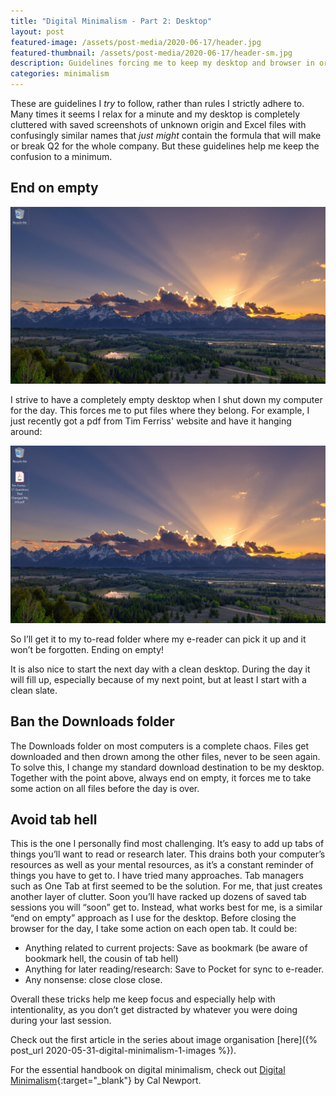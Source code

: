 ```yaml
---
title: "Digital Minimalism - Part 2: Desktop"
layout: post
featured-image: /assets/post-media/2020-06-17/header.jpg
featured-thumbnail: /assets/post-media/2020-06-17/header-sm.jpg
description: Guidelines forcing me to keep my desktop and browser in order.
categories: minimalism
---
```


These are guidelines I <em>try</em> to follow, rather than rules I strictly adhere to. Many times it seems I relax for a minute and my desktop is completely cluttered with saved screenshots of unknown origin and Excel files with confusingly similar names that <em>just might</em> contain the formula that will make or break Q2 for the whole company. But these guidelines help me keep the confusion to a minimum.

## End on empty

![empty desktop](/assets/post-media/2020-06-17/empty-desktop.png "empty desktop")

I strive to have a completely empty desktop when I shut down my computer for the day. This forces me to put files where they belong. For example, I just recently got a pdf from Tim Ferriss' website and have it hanging around:

![not empty desktop](/assets/post-media/2020-06-17/not-empty-desktop.png "not empty desktop")

So I’ll get it to my to-read folder where my e-reader can pick it up and it won’t be forgotten. Ending on empty!

It is also nice to start the next day with a clean desktop. During the day it will fill up, especially because of my next point, but at least I start with a clean slate.

## Ban the Downloads folder

The Downloads folder on most computers is a complete chaos. Files get downloaded and then drown among the other files, never to be seen again. To solve this, I change my standard download destination to be my desktop. Together with the point above, always end on empty, it forces me to take some action on all files before the day is over.

## Avoid tab hell

This is the one I personally find most challenging. It’s easy to add up tabs of things you’ll want to read or research later. This drains both your computer’s resources as well as your mental resources, as it’s a constant reminder of things you have to get to. I have tried many approaches. Tab managers such as One Tab at first seemed to be the solution. For me, that just creates another layer of clutter. Soon you’ll have racked up dozens of saved tab sessions you will “soon” get to. Instead, what works best for me, is a similar “end on empty” approach as I use for the desktop. Before closing the browser for the day, I take some action on each open tab. It could be:

- Anything related to current projects: Save as bookmark (be aware of bookmark hell, the cousin of tab hell)
- Anything for later reading/research: Save to Pocket for sync to e-reader.
- Any nonsense: close close close.

Overall these tricks help me keep focus and especially help with intentionality, as you don’t get distracted by whatever you were doing during your last session.

Check out the first article in the series about image organisation [here]({% post_url 2020-05-31-digital-minimalism-1-images %}).

For the essential handbook on digital minimalism, check out [Digital Minimalism](https://www.amazon.com/gp/product/0525542876/ref=as_li_tl?ie=UTF8&camp=1789&creative=9325&creativeASIN=0525542876&linkCode=as2&tag=journeydev-20&linkId=bd8922782c77a116e9ca906e3c4b92e0){:target="\_blank"} by Cal Newport.
